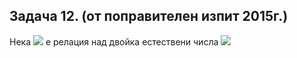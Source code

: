 ## Задача 12. (от поправителен изпит 2015г.) 

Нека <img src="https://latex.codecogs.com/svg.latex?\Large&space;R"> е релация над двойка естествени числа <img src="https://latex.codecogs.com/svg.latex?\Large&space;M=\mathbb{N^2}">
